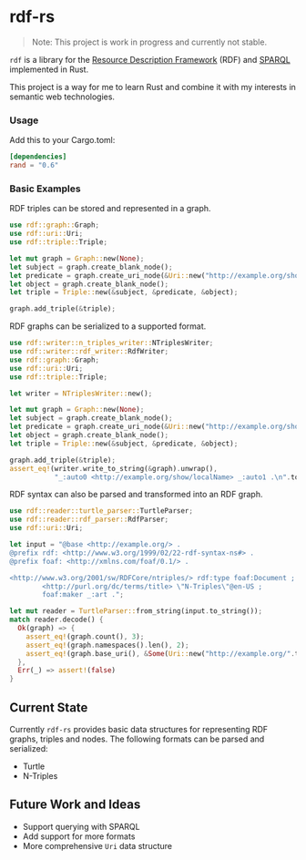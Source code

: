 # rdf-rs

> Note: This project is work in progress and currently not stable.

`rdf` is a library for the [Resource Description Framework](https://www.w3.org/RDF/) (RDF) and [SPARQL](https://www.w3.org/TR/rdf-sparql-query/) implemented in Rust.

This project is a way for me to learn Rust and combine it with my interests in semantic web technologies.

### Usage
Add this to your Cargo.toml:

```toml
[dependencies]
rand = "0.6"
```


### Basic Examples


RDF triples can be stored and represented in a graph.

```rust
use rdf::graph::Graph;
use rdf::uri::Uri;
use rdf::triple::Triple;

let mut graph = Graph::new(None);
let subject = graph.create_blank_node();
let predicate = graph.create_uri_node(&Uri::new("http://example.org/show/localName".to_string()));
let object = graph.create_blank_node();
let triple = Triple::new(&subject, &predicate, &object);

graph.add_triple(&triple);
```

RDF graphs can be serialized to a supported format.

```rust
use rdf::writer::n_triples_writer::NTriplesWriter;
use rdf::writer::rdf_writer::RdfWriter;
use rdf::graph::Graph;
use rdf::uri::Uri;
use rdf::triple::Triple;

let writer = NTriplesWriter::new();

let mut graph = Graph::new(None);
let subject = graph.create_blank_node();
let predicate = graph.create_uri_node(&Uri::new("http://example.org/show/localName".to_string()));
let object = graph.create_blank_node();
let triple = Triple::new(&subject, &predicate, &object);

graph.add_triple(&triple);
assert_eq!(writer.write_to_string(&graph).unwrap(),
           "_:auto0 <http://example.org/show/localName> _:auto1 .\n".to_string());
```

RDF syntax can also be parsed and transformed into an RDF graph.

```rust
use rdf::reader::turtle_parser::TurtleParser;
use rdf::reader::rdf_parser::RdfParser;
use rdf::uri::Uri;

let input = "@base <http://example.org/> .
@prefix rdf: <http://www.w3.org/1999/02/22-rdf-syntax-ns#> .
@prefix foaf: <http://xmlns.com/foaf/0.1/> .

<http://www.w3.org/2001/sw/RDFCore/ntriples/> rdf:type foaf:Document ;
        <http://purl.org/dc/terms/title> \"N-Triples\"@en-US ;
        foaf:maker _:art .";

let mut reader = TurtleParser::from_string(input.to_string());
match reader.decode() {
  Ok(graph) => {
    assert_eq!(graph.count(), 3);
    assert_eq!(graph.namespaces().len(), 2);
    assert_eq!(graph.base_uri(), &Some(Uri::new("http://example.org/".to_string())))
  },
  Err(_) => assert!(false)
}
```

## Current State

Currently `rdf-rs` provides basic data structures for representing RDF graphs, triples and nodes.
The following formats can be parsed and serialized:

* Turtle
* N-Triples


## Future Work and Ideas

* Support querying with SPARQL
* Add support for more formats
* More comprehensive `Uri` data structure
